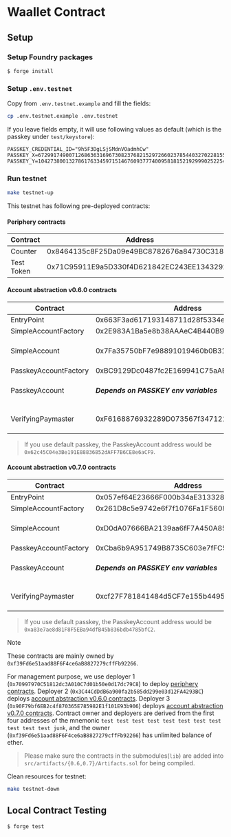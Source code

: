 # Waallet Contract

## Setup

### Setup Foundry packages

```
$ forge install
```

### Setup `.env.testnet`

Copy from `.env.testnet.example` and fill the fields:

```bash
cp .env.testnet.example .env.testnet
```

If you leave fields empty, it will use following values as default (which is the passkey under `test/keystore`):

```env
PASSKEY_CREDENTIAL_ID="9h5F3DgLSjSMdnVOadmhCw"
PASSKEY_X=67299174900712686363169673082376821529726602378544032702281553676098545184711
PASSKEY_Y=104273800132786176334597151467609377740095818152192999025225464410568038480397
```

### Run testnet

```bash
make testnet-up
```

This testnet has following pre-deployed contracts:

#### Periphery contracts

| Contract   | Address                                    |
| ---------- | ------------------------------------------ |
| Counter    | 0x8464135c8F25Da09e49BC8782676a84730C318bC |
| Test Token | 0x71C95911E9a5D330f4D621842EC243EE1343292e |

#### Account abstraction v0.6.0 contracts

| Contract              | Address                                    | Note                        |
| --------------------- | ------------------------------------------ | --------------------------- |
| EntryPoint            | 0x663F3ad617193148711d28f5334eE4Ed07016602 |                             |
| SimpleAccountFactory  | 0x2E983A1Ba5e8b38AAAeC4B440B9dDcFBf72E15d1 |                             |
| SimpleAccount         | 0x7Fa35750bF7e98891019460b0B3194bE27E86859 | Balance: 100 ETH, 100 TEST  |
| PasskeyAccountFactory | 0xBC9129Dc0487fc2E169941C75aABC539f208fb01 |                             |
| PasskeyAccount        | **_Depends on PASSKEY env variables_**     | Balance: 100 ETH, 100 TEST  |
| VerifyingPaymaster    | 0xF6168876932289D073567f347121A267095f3DD6 | EntryPoint deposit: 100 ETH |

> If you use default passkey, the PasskeyAccount address would be `0x62c45C04e3Be191E88836852dAFF7B6CE8e6aCF9`.

#### Account abstraction v0.7.0 contracts

| Contract              | Address                                    | Note                        |
| --------------------- | ------------------------------------------ | --------------------------- |
| EntryPoint            | 0x057ef64E23666F000b34aE31332854aCBd1c8544 |                             |
| SimpleAccountFactory  | 0x261D8c5e9742e6f7f1076Fa1F560894524e19cad |                             |
| SimpleAccount         | 0xD0dA07666BA2139aa6fF7A450A8596291a6cE471 | Balance: 100 ETH, 100 TEST  |
| PasskeyAccountFactory | 0xCba6b9A951749B8735C603e7fFC5151849248772 |                             |
| PasskeyAccount        | **_Depends on PASSKEY env variables_**     | Balance: 100 ETH, 100 TEST  |
| VerifyingPaymaster    | 0xcf27F781841484d5CF7e155b44954D7224caF1dD | EntryPoint deposit: 100 ETH |

> If you use default passkey, the PasskeyAccount address would be `0xa83e7ae8d81F8F5EBa94dfB45b836bdb4785bfC2`.

> [!NOTE]
> These contracts are mainly owned by `0xf39Fd6e51aad88F6F4ce6aB8827279cffFb92266`.

For management purpose, we use deployer 1 (`0x70997970C51812dc3A010C7d01b50e0d17dc79C8`) to deploy [periphery contracts](#periphery-contracts). Deployer 2 (`0x3C44CdDdB6a900fa2b585dd299e03d12FA4293BC`) deploys [account abstraction v0.6.0 contracts](#account-abstraction-v060-contracts). Deployer 3 (`0x90F79bf6EB2c4f870365E785982E1f101E93b906`) deploys [account abstraction v0.7.0 contracts](#account-abstraction-v070-contracts). Contract owner and deployers are derived from the first four addresses of the mnemonic `test test test test test test test test test test test junk`, and the owner (`0xf39Fd6e51aad88F6F4ce6aB8827279cffFb92266`) has unlimited balance of ether.

> Please make sure the contracts in the submodules(`lib`) are added into `src/artifacts/{0.6,0.7}/Artifacts.sol` for being compiled.

Clean resources for testnet:

```bash
make testnet-down
```

## Local Contract Testing

```
$ forge test
```
